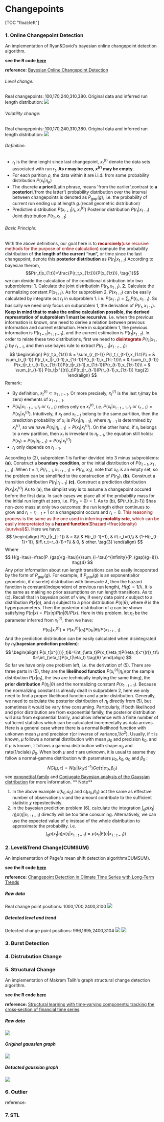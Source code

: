 # Changepoints

[TOC "float:left"]

### 1. Online Changepoint Detection

An implementation of Ryan&David's bayesian online changepoint detection algorithm.

**see the R code [here](https://github.com/chenhaotian/Changepoints/tree/master/online_detection)**

**reference:**
[Bayesian Online Changepoint Detection](http://arxiv.org/abs/0710.3742)

###### Level change:
Real changepoints: 100,170,240,310,380.
Original data and inferred run length distribution:
![](https://raw.githubusercontent.com/chenhaotian/Changepoints/master/online_detection/online_level.png)
###### Volatility change:
Real changepoints: 100,170,240,310,380.
Original data and inferred run length distribution:
![](https://raw.githubusercontent.com/chenhaotian/Changepoints/master/online_detection/online_variance.png)

###### Definition:
+ $r_t$ is the time lenght since last changepoint, $x_{t}^{(r)}$ denote the data sets associated with run $r_t$. **As $r$ may be zero, $x^{(r)}$ may be empty**.
+ For each parition $\rho$, the data within it are i.i.d. from some probability distribution $P (x_t | \eta_\rho)$
+ The discrete **a priori**(Latin phrase, means 'from the earlier',contrast to **a posteriori**,'from the latter') probability distribution over the interval between changepoints is denoted as $P_{gap}(g)$, i.e. the probability of current run ending up at length $g$.(recall geometric distribution)
+ Predictive distribution $P(x_{t+1}|r_t,x_t^{(r)})$
  Posterior distribution $P(r_t|x_{1:t})$
  Joint distribution $P(r_t,x_{1:t})$


###### Basic Principle:
With the above definitions, our goal here is to <span style="color:darkred">**recursively**(use recusive methods for the purpose of online calculation)</span> compute the probability distribution of **the length of the current “run”,** or time since the last changepoint, denote this **posterior distribution** as $P(r_t|x_{1:t})$
According to bayesian therom,
$$P(r_t|x_{1:t})=\frac{P(r_t,x_{1:t})}{P(x_{1:t})}, \tag{1}$$
we can devide the calculation of the conditional distribution into two subproblems:
**1.** Calculate the joint distributioin $P(r_t,x_{1:t})$.
**2.** Calculate the normalizing constant $P(x_{1:t})$.
As for subproblem 2, $P(x_{1:t})$ can be easily calculated by integrate out $r_t$ in subproblem 1. i.e. $P(x_{1:t})=\sum_{r_t}P(r_t,x_{1:t})$. So basically we need only focus on subproblem 1, the derivation of $P(r_t,x_{1:t})$.
**Keep in mind that to make the online calculation possible, the derived represntation of subproblem 1 must be recursive.** i.e. when the previous information is known, one need to derive a relation between previous information and current estimation. Here in subproblem 1, the previous information is $P(r_{t-1}|x_{1:t-1})$, and the current estimation is $P(r_t|x_{1:t})$. In order to relate these two distributions, first we need to <span style="color:darkred">**disintegrate**</span>  $P(r_t|x_{1:t})$ by $r_{t-1}$, and then use bayes rule to extract $P(r_{t-1}|x_{1:t-1})$:
$$
\begin{align}
P(r_t,x_{1:t}) & = \sum_{r_{t-1}} P(r_t,r_{t-1},x_{1:t})\\
= & \sum_{r_{t-1}} P(r_t,x_t|r_{t-1},x_{1:t-1})P(r_{t-1},x_{1:t-1})\\
= & \sum_{r_{t-1}} P(x_t|r_t,r_{t-1},x_{1:t-1})P(r_t|r_{t-1},x_{1:t-1})P(r_{t-1},x_{1:t-1})\\
= & \sum_{r_{t-1}} P(x_t|x^{(r)}_t)P(r_t|r_{t-1})P(r_{t-1},x_{1:t-1}) \tag{2}
\end{align}
$$
Remark:
+ By definition, $x^{(r)}_t \subset x_{1:t-1}$. Or more precisely, $x^{(r)}_t$ is the last $r_t$(may be zero) elements of $x_{1:t-1}$.
+ $P(x_{t}|x_{1:t-1},r_t\ or\ r_{t-1})$ relies only on $x_t^{(r)}$, i.e. $P(x_{t}|x_{1:t-1},r_t\ or\ r_{t-1})=P(x_{t}|x_t^{(r)})$. Intuitively, if $x_{t}$ and $x_{t-1}$ belong to the same partition, then  the prediction probability of $x_{t}$ is $P(x_{t}|\eta_{t-1})$, where $\eta_{t-1}$ is determined by $x^{(r)}_t$, so we have $P(x_{t}|\eta_{t-1})=P(x_{t}|x^{(r)}_t)$. On the other hand, if $x_{t}$ belongs to a new partition, then $x_{t}$ is irrevelant to $\eta_{t-1}$, the equation still holds: $P(x_{t})=P(x_{t}|\eta_{t-1})=P(x_{t}|x^{(r)}_t)$
+ $r_t$ only depends on $r_{t-1}$.

According to $(2)$, subproblem 1 is further devided into 3 minus subproblems:
**(a).** Construct a **boundary condition**, or the initial distribution of $P(r_{t-1}, x_{1:t-1})$. When $t=1$, $P(r_{t-1}, x_{1:t-1})=P(r_0,x_{0})$, note that $x_0$ is an empty set, so the problem can be simplified to the construction of $P(r_0)$.
**(b).** Construct a transition distribution $P(r_t|r_{t-1})$
**(c).** Construct a prediction distribution $P(x_t|x^{(r)}_t)$
As to (a), the simplist way is to assume a changepoint occured before the first data. In such cases we place all of the probability mass for the initial run length at zero, i.e. $P(r_0=0) = 1$.
As to (b), $P(r_t|r_{t-1}) $has non-zero mass at only two outcomes: the run length either continues to grow and $r_t = r_{t−1} + 1$ or a changepoint occurs and $r_t = 0$. <span style="color:darkred">This reasoning process is the same as the one used in inferring **motality rate**, which can be easily interpretated by a **hazard function**($hazard=\frac{density}{survival}$). </span> Here we have:
$$
\begin{align}
P(r_t|r_{t-1}) & = &\\
& H(r_{t-1}+1), & if\ r_t=0,\\
& {1-H(r_{t-1}+1)}, &if\ r_t=r_{t-1}+1\\
& 0, & other. \tag{3}
\end{align}
$$
Where
$$
H(g=\tau)=\frac{P_{gap}(g=\tau)}{\sum_{i=\tau}^{infinity}{P_{gap}(g=i)}}. \tag{4}
$$
Any prior information about run length transitions can be easily incoporated by the form of $P_{gap}(g)$. For example, if $P_{gap}(g)$ is an exponential(or geometric, if discrete) distribution with timesacle $\lambda$, then the hazard function is constant(independent of previous run length), $H(g)=1/\lambda$. It is the same as making no prior assumptions on run length transitions.
As to (c). Recall that in bayesian point of view, if every data point $x$ subject to a distribution $P(x|\eta)$, and $\eta$ subject to a prior distribution $P(\eta|\theta)$, where $\theta$ is the hyperparameters. Then the posterior distribution of $\eta$ can be shown satisfying $P(\eta|x)=P(x|\eta)P(\eta|\theta)/P(x)$. Here in this problem. let $\eta_t$ be the parameter inferred from $x^{(r)}_t$, then we have:
$$
P(\eta_t|x^{(r)}_t)=P(x^{(r)}_t|\eta_t)P(\eta_t|\theta)/P(x_{1:t-1}). \tag{5}
$$
And the prediction distribution can be easily calculated when disintegrated by $\eta_t$(**bayesian prediction problem**):
$$
\begin{align}
P(x_t|x^{(r)}_t)&=\int_{\eta_t}P(x_t|\eta_t)P(\eta_t|x^{(r)}_t)\\
&=\int_{\eta_t}P(x_t|\eta_t) \tag{6}
\end{align}
$$
So far we have only one problem left, i.e. the derivation of $(5)$. There are three parts in $(5)$, they are the **likelihood function** $P(x^{(r)}_t|\eta_t)$(or the sample distribution $P(x|\eta_t)$, the two are technically implying the same thing), the **prior distribution** $P(\eta_t|\theta)$ and the normalizing constant $P(x_{1:t-1})$. Because the normalizing constant is already dealt in subproblem 2, here we only need to find a proper likelihood function and a prior distribution.
Generally, we need to calculate the posterior distribution of $\eta_t$ directly from $(5)$, but sometimes it would be vary time consuming. Particularly, if both likelihood and prior distribution are from exponential family, the posterior distribution will also from exponential family, and allow inference with a finite number of sufficient statistics which can be calculated incrementally as data arrives.
Here is a general case where there is a normal ikelihood function with unkonwn mean $\mu$ and precision $\tau$(or inverse of variance,$1/\sigma^2$). Usually, if $\tau$ is known, $\mu$ follows a noramal distribution with mean $\mu_0$ and precision $k_0$, and if $\mu$ is known, $\tau$ follows a gamma distribution with shape $\alpha_0$ and rate(1/sclale) $\beta_0$. When both $\mu$ and $\tau$ are unknown, it is usual to assme they follow a normal-gamma distribution with parameters $\mu_0,k_0,\alpha_0$ and $\beta_0$ :
$$
NG(\mu,\tau) = N(\mu|(k_0\tau)^{-1})Ga(\tau|\alpha_0,\beta_0)
$$
see [exponettial family](https://en.wikipedia.org/wiki/Exponential_family#Bayesian_estimation:_conjugate_distributions) and [Conjugate Bayesian analysis of the Gaussian distribution](http://www-devel.cs.ubc.ca/~murphyk/Papers/bayesGauss.pdf) for more information.
** Note**
1. In the above example c($k_0$,$\alpha_0$) and c($\mu_0$,$\beta_0$) act the same as effective number of observations $v$ and the amount contribute to the sufficient statistic $\chi$ repestectively.
2. In the bayesian prediction problem $(6)$, calculate the integration $\int_{\eta} p(x_t|\eta)p(\eta|x_{1:t-1})$ directly will be too time consuming. Alternatively, we can use the expected value of $\eta$ instead of the whole distribution to approximate the probability. i.e. 
$$
\int_{\eta} p(x_t|\eta)p(\eta|x_{1:t-1})\approx p(x_t|E(\eta|x_{1:t-1}))
$$



### 2. Level&Trend Change(CUMSUM)
An implementation of Page's mean shift detection algorithm(CUMSUM).

**see the R code [here](https://github.com/chenhaotian/Changepoints/tree/master/leveltrend_change)**

**reference:**
[Changepoint Detection in Climate Time Series with Long-Term Trends](http://journals.ametsoc.org/doi/full/10.1175/JCLI-D-12-00704.1)

##### Raw data
Real change point positions: 1000,1700,2400,3100
![](https://raw.githubusercontent.com/chenhaotian/Changepoints/master/leveltrend_change/raw.png)
##### Detected level and trend
Detected change point positions: 996,1695,2400,3104
![](https://raw.githubusercontent.com/chenhaotian/Changepoints/master/leveltrend_change/level.png)
![](https://raw.githubusercontent.com/chenhaotian/Changepoints/master/leveltrend_change/trend.png)

### 3. Burst Detection

### 4. Distrubution Change

### 5. Structural Change
An implementation of  Makram Talih's graph structural change detection algorithm.

**see the R code [here](https://github.com/chenhaotian/Changepoints/tree/master/structural_change)**

**reference:**
[Structural learning with time‐varying components: tracking the cross‐section of financial time series](https://www.researchgate.net/publication/4914219_Structural_learning_with_time-varying_components_Tracking_the_crosssection_of_financial_time_series)

##### Raw data

![](https://raw.githubusercontent.com/chenhaotian/Changepoints/master/structural_change/Screenshot_from_2015-04-30_16:35:28.png)

##### Original gaussian graph

![](https://raw.githubusercontent.com/chenhaotian/Changepoints/master/structural_change/Screenshot_from_2015-04-30_16:35:48.png)

##### Detucted gaussian graph

![](https://raw.githubusercontent.com/chenhaotian/Changepoints/master/structural_change/Screenshot_from_2015-04-30_16:36:38.png)

### 6. Outlier

reference:

### 7. STL

